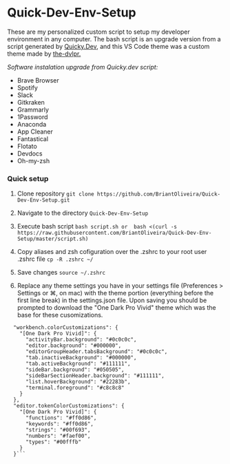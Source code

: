 # Quick-Dev-Env-Setup
These are my personalized custom script to setup my developer environment in any computer. The bash script is an upgrade version from a script generated by [Quicky.Dev](www.quicky.dev), and this VS Code theme was a custom theme made by [the-dvlpr.](https://github.com/the-dvlpr/vscode-settings)

*Software instalation upgrade from Quicky.dev script:*
- Brave Browser
- Spotify
- Slack
- Gitkraken
- Grammarly
- 1Password
- Anaconda
- App Cleaner
- Fantastical
- Flotato
- Devdocs
- Oh-my-zsh

### Quick setup 

1. Clone repository 
``` git clone https://github.com/BriantOliveira/Quick-Dev-Env-Setup.git ```

2. Navigate to the directory 
```Quick-Dev-Env-Setup```

3. Execute bash script
```bash script.sh or  bash <(curl -s https://raw.githubusercontent.com/BriantOliveira/Quick-Dev-Env-Setup/master/script.sh)```

4. Copy aliases and zsh cofiguration over the .zshrc to your root user .zshrc file 
``` cp -R .zshrc ~/ ```

5. Save changes 
``` source ~/.zshrc ```

6. Replace any theme settings you have in your settings file (Preferences > Settings or ⌘, on mac) with the theme portion (everything before the first line break) in the settings.json file. Upon saving you should be prompted to download the "One Dark Pro Vivid" theme which was the base for these cusomizations.
```"workbench.colorTheme": "One Dark Pro Vivid",
  "workbench.colorCustomizations": {
    "[One Dark Pro Vivid]": {
      "activityBar.background": "#0c0c0c",
      "editor.background": "#000000",
      "editorGroupHeader.tabsBackground": "#0c0c0c",
      "tab.inactiveBackground": "#000000",
      "tab.activeBackground": "#111111",
      "sideBar.background": "#050505",
      "sideBarSectionHeader.background": "#111111",
      "list.hoverBackground": "#22283b",
      "terminal.foreground": "#c8c8c8"
    }
  },
  "editor.tokenColorCustomizations": {
    "[One Dark Pro Vivid]": {
      "functions": "#ff0d86",
      "keywords": "#ff0d86",
      "strings": "#00f693",
      "numbers": "#faef00",
      "types": "#00fffb"
    }
  }```



